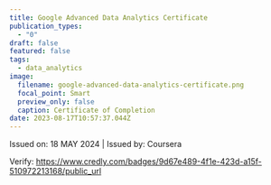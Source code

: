 ```yaml
---
title: Google Advanced Data Analytics Certificate
publication_types:
  - "0"
draft: false
featured: false
tags:
  - data_analytics
image:
  filename: google-advanced-data-analytics-certificate.png
  focal_point: Smart
  preview_only: false
  caption: Certificate of Completion
date: 2023-08-17T10:57:37.044Z
---
```

Issued on: 18 MAY 2024 | Issued by: Coursera

Verify: https://www.credly.com/badges/9d67e489-4f1e-423d-a15f-510972213168/public_url